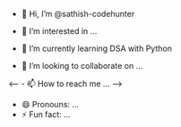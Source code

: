 - 👋 Hi, I’m @sathish-codehunter 

- 👀 I’m interested in ...
- 🌱 I’m currently learning DSA with Python
- 💞️ I’m looking to collaborate on ...

<-- - 📫 How to reach me ... -->
- 😄 Pronouns: ...
- ⚡ Fun fact: ...


<!---
sathish-codehunter/sathish-codehunter is a ✨ special ✨ repository because its `README.md` (this file) appears on your GitHub profile.
You can click the Preview link to take a look at your changes.
--->
